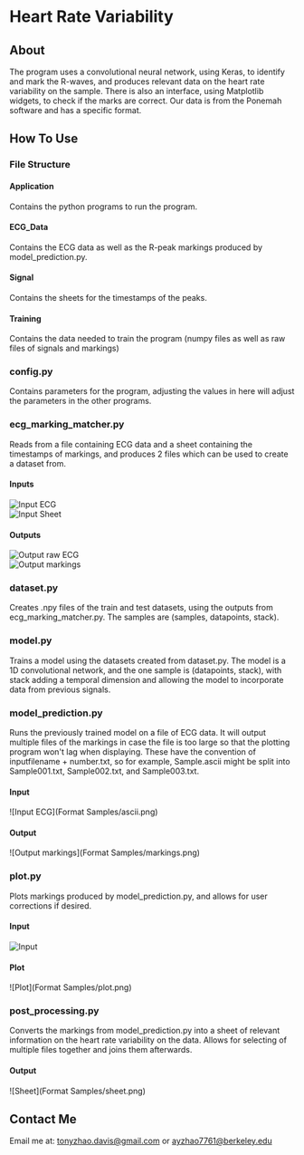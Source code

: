 # Heart Rate Variability

## About
The program uses a convolutional neural network, using Keras, to identify and mark
the R-waves, and produces relevant data on the heart rate variability on the sample.
There is also an interface, using Matplotlib widgets, 
to check if the marks are correct. Our data is from the Ponemah software and has a
specific format.

## How To Use

### File Structure
#### Application
Contains the python programs to run the program. 
#### ECG_Data
Contains the ECG data as well as the R-peak markings produced by model_prediction.py.
#### Signal
Contains the sheets for the timestamps of the peaks.
#### Training
Contains the data needed to train the program (numpy files as well as raw files of
signals and markings)


### config.py
Contains parameters for the program, adjusting the values in here will adjust the 
parameters in the other programs.

### ecg_marking_matcher.py
Reads from a file containing ECG data and a sheet containing the timestamps of markings,
and produces 2 files which can be used to create a dataset from.
#### Inputs
![Input ECG](t21%20600s.png)\
![Input Sheet](t21%20input.png)
#### Outputs
![Output raw ECG](ECG.png)\
![Output markings](markings%20(training).png)

### dataset.py
Creates .npy files of the train and test datasets, using the outputs from 
ecg_marking_matcher.py. The samples are (samples, datapoints, stack).

### model.py
Trains a model using the datasets created from dataset.py. The model is a 1D convolutional
network, and the one sample is (datapoints, stack), with stack adding a temporal dimension
and allowing the model to incorporate data from previous signals.

### model_prediction.py
Runs the previously trained model on a file of ECG data. It will output multiple files of 
the markings in case the file is too large so that the plotting program
won't lag when displaying. These have the convention of inputfilename + number.txt, so
for example, Sample.ascii might be split into Sample001.txt, Sample002.txt, and Sample003.txt.
#### Input
![Input ECG](Format Samples/ascii.png)
#### Output
![Output markings](Format Samples/markings.png)

### plot.py
Plots markings produced by model_prediction.py, and allows for user corrections if desired.
#### Input
![Input](input%20to%20plot.png)
#### Plot
![Plot](Format Samples/plot.png)

### post_processing.py
Converts the markings from model_prediction.py into a sheet of relevant information on the heart rate variability
on the data. Allows for selecting of multiple files together and joins them afterwards.
#### Output
![Sheet](Format Samples/sheet.png)


## Contact Me
Email me at: tonyzhao.davis@gmail.com or ayzhao7761@berkeley.edu

